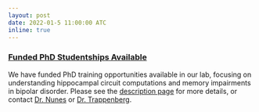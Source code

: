 ```yaml
---
layout: post
date: 2022-01-5 11:00:00 ATC
inline: true
---
```


### [Funded PhD Studentships Available](/bipolar-memory-phd/)

We have funded PhD training opportunities available in our lab, focusing on understanding hippocampal circuit computations and memory impairments in bipolar disorder. Please see the [description page](/bipolar-memory-phd/) for more details, or contact [Dr. Nunes](mailto:nunes@dal.ca) or [Dr. Trappenberg](mailto:tt@cs.dal.ca).
